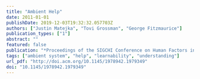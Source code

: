 ```yaml
---
title: "Ambient Help"
date: 2011-01-01
publishDate: 2019-12-03T19:32:32.057703Z
authors: ["Justin Matejka", "Tovi Grossman", "George Fitzmaurice"]
publication_types: ["1"]
abstract: ""
featured: false
publication: "*Proceedings of the SIGCHI Conference on Human Factors in Computing Systems*"
tags: ["ambient system", "help", "learnability", "understanding"]
url_pdf: "http://doi.acm.org/10.1145/1978942.1979349"
doi: "10.1145/1978942.1979349"
---
```


